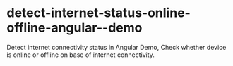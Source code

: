 # detect-internet-status-online-offline-angular--demo
Detect internet connectivity status in Angular Demo, Check whether device is online or offline on base of internet connectivity.
